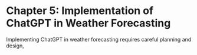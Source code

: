 Chapter 5: Implementation of ChatGPT in Weather Forecasting
===========================================================

Implementing ChatGPT in weather forecasting requires careful planning and design,

